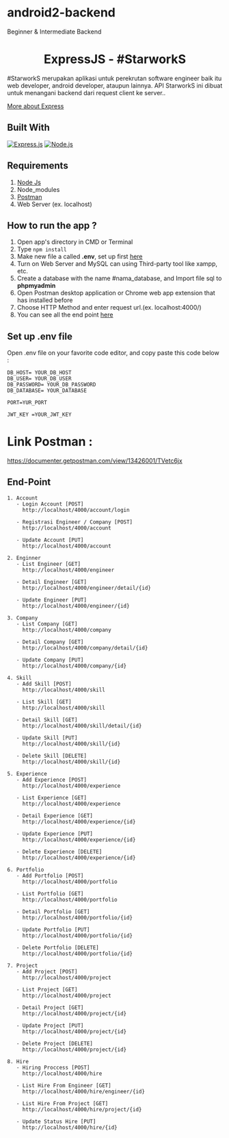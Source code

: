 # android2-backend
Beginner &amp; Intermediate Backend
<h1 align="center">ExpressJS - #StarworkS</h1>

#StarworkS merupakan aplikasi untuk perekrutan software engineer baik itu web developer, android developer, ataupun lainnya.
API StarworkS ini dibuat untuk menangani backend dari request client ke server.. 

[More about Express](https://en.wikipedia.org/wiki/Express.js)

## Built With

[![Express.js](https://img.shields.io/badge/Express.js-4.x-orange.svg?style=rounded-square)](https://expressjs.com/en/starter/installing.html)
[![Node.js](https://img.shields.io/node/v/14.15.0)](https://nodejs.org/en/download/)

## Requirements

1. <a href="https://nodejs.org/en/download/">Node Js</a>
2. Node_modules
3. <a href="https://www.getpostman.com/">Postman</a>
4. Web Server (ex. localhost)

## How to run the app ?

1. Open app's directory in CMD or Terminal
2. Type `npm install`
3. Make new file a called **.env**, set up first [here](#set-up-env-file)
4. Turn on Web Server and MySQL can using Third-party tool like xampp, etc.
5. Create a database with the name #nama_database, and Import file sql to **phpmyadmin**
6. Open Postman desktop application or Chrome web app extension that has installed before
7. Choose HTTP Method and enter request url.(ex. localhost:4000/)
8. You can see all the end point [here](#end-point)

## Set up .env file

Open .env file on your favorite code editor, and copy paste this code below :

```
DB_HOST= YOUR_DB_HOST
DB_USER= YOUR_DB_USER
DB_PASSWORD= YOUR_DB_PASSWORD
DB_DATABASE= YOUR_DATABASE

PORT=YUR_PORT

JWT_KEY =YOUR_JWT_KEY
```

# Link Postman : 
https://documenter.getpostman.com/view/13426001/TVetc6jx


## End-Point

 ```
1. Account
    - Login Account [POST]
      http://localhost/4000/account/login

    - Registrasi Engineer / Company [POST]
      http://localhost/4000/account

    - Update Account [PUT]
      http://localhost/4000/account

2. Enginner
    - List Engineer [GET]
      http://localhost/4000/engineer

    - Detail Engineer [GET]
      http://localhost/4000/engineer/detail/{id}

    - Update Engineer [PUT]
      http://localhost/4000/engineer/{id}

3. Company
    - List Company [GET]
      http://localhost/4000/company

    - Detail Company [GET]
      http://localhost/4000/company/detail/{id}

    - Update Company [PUT]
      http://localhost/4000/company/{id}

4. Skill
    - Add Skill [POST]
      http://localhost/4000/skill
    
    - List Skill [GET]
      http://localhost/4000/skill

    - Detail Skill [GET]
      http://localhost/4000/skill/detail/{id}

    - Update Skill [PUT]
      http://localhost/4000/skill/{id}

    - Delete Skill [DELETE]
      http://localhost/4000/skill/{id}

5. Experience
    - Add Experience [POST]
      http://localhost/4000/experience

    - List Experience [GET]
      http://localhost/4000/experience

    - Detail Experience [GET]
      http://localhost/4000/experience/{id}

    - Update Experience [PUT]
      http://localhost/4000/experience/{id}

    - Delete Experience [DELETE]
      http://localhost/4000/experience/{id}

6. Portfolio
    - Add Portfolio [POST]
      http://localhost/4000/portfolio

    - List Portfolio [GET]
      http://localhost/4000/portfolio
    
    - Detail Portfolio [GET]
      http://localhost/4000/portfolio/{id}

    - Update Portfolio [PUT]
      http://localhost/4000/portfolio/{id}

    - Delete Portfolio [DELETE]
      http://localhost/4000/portfolio/{id}

7. Project
    - Add Project [POST]
      http://localhost/4000/project

    - List Project [GET]
      http://localhost/4000/project

    - Detail Project [GET]
      http://localhost/4000/project/{id}

    - Update Project [PUT]
      http://localhost/4000/project/{id}

    - Delete Project [DELETE]
      http://localhost/4000/project/{id}

8. Hire
    - Hiring Proccess [POST]
      http://localhost/4000/hire

    - List Hire From Engineer [GET]
      http://localhost/4000/hire/engineer/{id}

    - List Hire From Project [GET]
      http://localhost/4000/hire/project/{id}

    - Update Status Hire [PUT]
      http://localhost/4000/hire/{id}
```